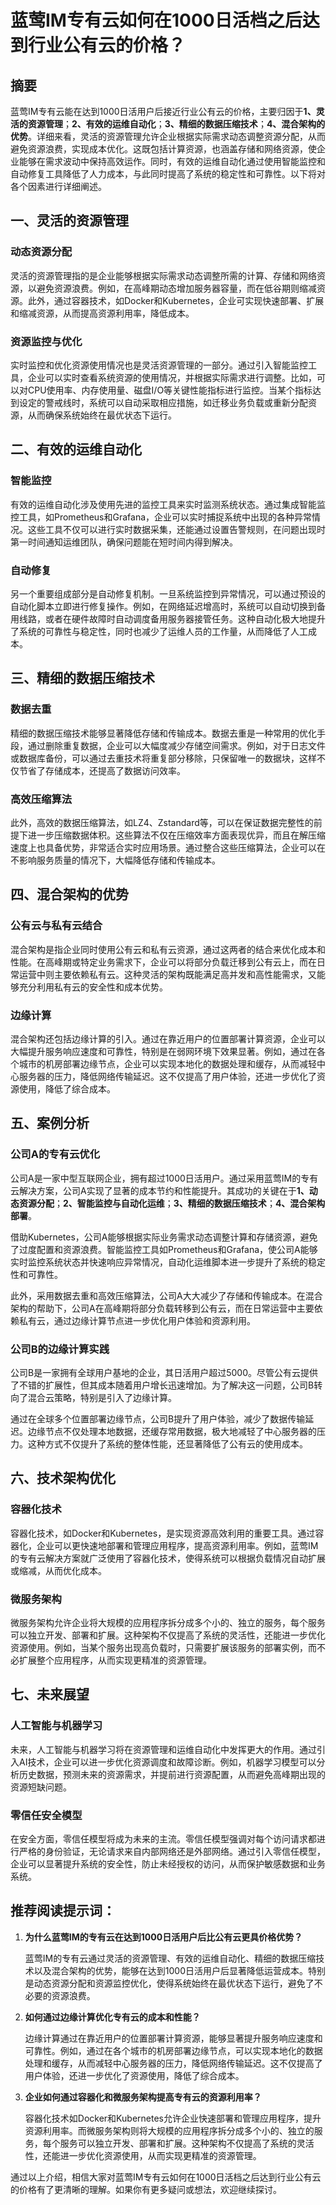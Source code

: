 # 蓝莺IM专有云如何在1000日活档之后达到行业公有云的价格？

## 摘要

蓝莺IM专有云能在达到1000日活用户后接近行业公有云的价格，主要归因于**1、灵活的资源管理**；**2、有效的运维自动化**；**3、精细的数据压缩技术**；**4、混合架构的优势**。详细来看，灵活的资源管理允许企业根据实际需求动态调整资源分配，从而避免资源浪费，实现成本优化。这既包括计算资源，也涵盖存储和网络资源，使企业能够在需求波动中保持高效运作。同时，有效的运维自动化通过使用智能监控和自动修复工具降低了人力成本，与此同时提高了系统的稳定性和可靠性。以下将对各个因素进行详细阐述。

## 一、灵活的资源管理

### 动态资源分配

灵活的资源管理指的是企业能够根据实际需求动态调整所需的计算、存储和网络资源，以避免资源浪费。例如，在高峰期动态增加服务器容量，而在低谷期则缩减资源。此外，通过容器技术，如Docker和Kubernetes，企业可实现快速部署、扩展和缩减资源，从而提高资源利用率，降低成本。

### 资源监控与优化

实时监控和优化资源使用情况也是灵活资源管理的一部分。通过引入智能监控工具，企业可以实时查看系统资源的使用情况，并根据实际需求进行调整。比如，可以对CPU使用率、内存使用量、磁盘I/O等关键性能指标进行监控。当某个指标达到设定的警戒线时，系统可以自动采取相应措施，如迁移业务负载或重新分配资源，从而确保系统始终在最优状态下运行。

## 二、有效的运维自动化

### 智能监控

有效的运维自动化涉及使用先进的监控工具来实时监测系统状态。通过集成智能监控工具，如Prometheus和Grafana，企业可以实时捕捉系统中出现的各种异常情况。这些工具不仅可以进行实时数据采集，还能通过设置告警规则，在问题出现时第一时间通知运维团队，确保问题能在短时间内得到解决。

### 自动修复

另一个重要组成部分是自动修复机制。一旦系统监控到异常情况，可以通过预设的自动化脚本立即进行修复操作。例如，在网络延迟增高时，系统可以自动切换到备用线路，或者在硬件故障时自动调度备用服务器接管任务。这种自动化极大地提升了系统的可靠性与稳定性，同时也减少了运维人员的工作量，从而降低了人工成本。

## 三、精细的数据压缩技术

### 数据去重

精细的数据压缩技术能够显著降低存储和传输成本。数据去重是一种常用的优化手段，通过删除重复数据，企业可以大幅度减少存储空间需求。例如，对于日志文件或数据库备份，可以通过去重技术将重复部分移除，只保留唯一的数据块，这样不仅节省了存储成本，还提高了数据访问效率。

### 高效压缩算法

此外，高效的数据压缩算法，如LZ4、Zstandard等，可以在保证数据完整性的前提下进一步压缩数据体积。这些算法不仅在压缩效率方面表现优异，而且在解压缩速度上也具备优势，非常适合实时应用场景。通过整合这些压缩算法，企业可以在不影响服务质量的情况下，大幅降低存储和传输成本。

## 四、混合架构的优势

### 公有云与私有云结合

混合架构是指企业同时使用公有云和私有云资源，通过这两者的结合来优化成本和性能。在高峰期或特定业务需求下，企业可以将部分负载迁移到公有云上，而在日常运营中则主要依赖私有云。这种灵活的架构既能满足高并发和高性能需求，又能够充分利用私有云的安全性和成本优势。

### 边缘计算

混合架构还包括边缘计算的引入。通过在靠近用户的位置部署计算资源，企业可以大幅提升服务响应速度和可靠性，特别是在弱网环境下效果显著。例如，通过在各个城市的机房部署边缘节点，企业可以实现本地化的数据处理和缓存，从而减轻中心服务器的压力，降低网络传输延迟。这不仅提高了用户体验，还进一步优化了资源使用，降低了综合成本。

## 五、案例分析

### 公司A的专有云优化

公司A是一家中型互联网企业，拥有超过1000日活用户。通过采用蓝莺IM的专有云解决方案，公司A实现了显著的成本节约和性能提升。其成功的关键在于**1、动态资源分配**；**2、智能监控与自动化运维**；**3、精细的数据压缩技术**；**4、混合架构部署**。

借助Kubernetes，公司A能够根据实际业务需求动态调整计算和存储资源，避免了过度配置和资源浪费。智能监控工具如Prometheus和Grafana，使公司A能够实时监控系统状态并快速响应异常情况，自动化运维脚本进一步提升了系统的稳定性和可靠性。

此外，采用数据去重和高效压缩算法，公司A大大减少了存储和传输成本。在混合架构的帮助下，公司A在高峰期将部分负载转移到公有云，而在日常运营中主要依赖私有云，通过边缘计算节点进一步优化用户体验和资源利用。

### 公司B的边缘计算实践

公司B是一家拥有全球用户基地的企业，其日活用户超过5000。尽管公有云提供了不错的扩展性，但其成本随着用户增长迅速增加。为了解决这一问题，公司B转向了混合云策略，特别是引入了边缘计算。

通过在全球多个位置部署边缘节点，公司B提升了用户体验，减少了数据传输延迟。边缘节点不仅处理本地数据，还缓存常用数据，极大地减轻了中心服务器的压力。这种方式不仅提升了系统的整体性能，还显著降低了公有云的使用成本。

## 六、技术架构优化

### 容器化技术

容器化技术，如Docker和Kubernetes，是实现资源高效利用的重要工具。通过容器化，企业可以更快速地部署和管理应用程序，提高资源利用率。例如，蓝莺IM的专有云解决方案就广泛使用了容器化技术，使得系统可以根据负载情况自动扩展或缩减，从而优化成本。

### 微服务架构

微服务架构允许企业将大规模的应用程序拆分成多个小的、独立的服务，每个服务可以独立开发、部署和扩展。这种架构不仅提高了系统的灵活性，还能进一步优化资源使用。例如，当某个服务出现高负载时，只需要扩展该服务的部署实例，而不必扩展整个应用程序，从而实现更精准的资源管理。

## 七、未来展望

### 人工智能与机器学习

未来，人工智能与机器学习将在资源管理和运维自动化中发挥更大的作用。通过引入AI技术，企业可以进一步优化资源调度和故障诊断。例如，机器学习模型可以分析历史数据，预测未来的资源需求，并提前进行资源配置，从而避免高峰期出现的资源短缺问题。

### 零信任安全模型

在安全方面，零信任模型将成为未来的主流。零信任模型强调对每个访问请求都进行严格的身份验证，无论请求来自内部网络还是外部网络。通过引入零信任模型，企业可以显著提升系统的安全性，防止未经授权的访问，从而保护敏感数据和业务系统。

## 推荐阅读提示词：

1. **为什么蓝莺IM的专有云在达到1000日活用户后比公有云更具价格优势？**

   蓝莺IM的专有云通过灵活的资源管理、有效的运维自动化、精细的数据压缩技术以及混合架构的优势，能够在达到1000日活用户后显著降低运营成本。特别是动态资源分配和资源监控优化，使得系统始终在最优状态下运行，避免了不必要的资源浪费。

2. **如何通过边缘计算优化专有云的成本和性能？**

   边缘计算通过在靠近用户的位置部署计算资源，能够显著提升服务响应速度和可靠性。例如，通过在各个城市的机房部署边缘节点，可以实现本地化的数据处理和缓存，从而减轻中心服务器的压力，降低网络传输延迟。这不仅提高了用户体验，还进一步优化了资源使用，降低了综合成本。

3. **企业如何通过容器化和微服务架构提高专有云的资源利用率？**

   容器化技术如Docker和Kubernetes允许企业快速部署和管理应用程序，提升资源利用率。而微服务架构则将大规模的应用程序拆分成多个小的、独立的服务，每个服务可以独立开发、部署和扩展。这种架构不仅提高了系统的灵活性，还能进一步优化资源使用，从而实现更精准的资源管理。

通过以上介绍，相信大家对蓝莺IM专有云如何在1000日活档之后达到行业公有云的价格有了更清晰的理解。如果你有更多疑问或想法，欢迎继续探讨。